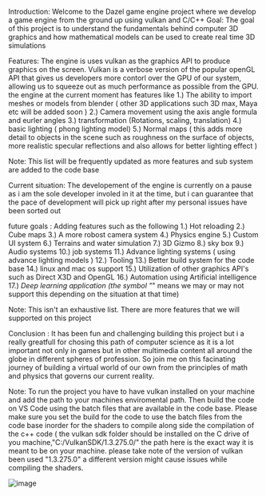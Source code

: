 Introduction: Welcome to the Dazel game engine project where we develop a game engine from the ground up using vulkan and C/C++ 
Goal: The goal of this project is to understand the fundamentals behind computer 3D graphics and how mathematical models can be used to create real time 3D simulations

Features: The engine is uses vulkan as the graphics API to produce graphics on the screen. Vulkan is a verbose version of the popular openGL API that gives us developers 
more contorl over the GPU of our system, allowing us to squeeze out as much performance as possible from the GPU. the engine at the current moment has features like 
1.) The ability to import meshes or models from blender ( other 3D applications such 3D max, Maya etc  will be added soon )
2.) Camera movement using the axis angle formula and eurler angles 
3.) transformation (Rotations, scaling, translation) 
4.) basic lighting ( phong lighting model) 
5.) Normal maps ( this adds more detail to objects in the scene such as  roughness on the surface of objects, more realistic specular reflections  and also allows for better lighting effect )

Note: This list will be frequently updated as more features and sub system are added to the code base

Current situation: The developement of the engine is currently on a pause as i am the sole developer involed in it at the time, but i can guarantee that the pace of 
development will pick  up right after my personal issues have been sorted out 

future goals : Adding features such as the following 
1.) Hot reloading 
2.) Cube maps 
3.) A more robost camera system 
4.) Physics engine 
5.) Custom UI system 
6.) Terrains and water simulation 
7.) 3D Gizmo 
8.) sky box
9.) Audio systems 
10.) job systems 
11.) Advance lighting systems ( using advance lighting models )
12.) Tooling 
13.) Better build system for the code base 
14.) linux and mac os support 
15.) Utilization of other graphics API's such as Direct X3D and OpenGL
16.) Automation using Artificial intelligence 
17.) *Deep learning application (the symbol "*" means we may or may not support this depending on the situation at that time)

Note: This isn't an exhaustive list. There are more features that we will supported  on this project

Conclusion : It has been fun and challenging building this project but i a really greatfull for chosing this path of computer science as it is a lot important not only 
in games but in other multimedia content all around the globe in different spheres of profession. So join me  on this facinating journey of building a virtual world of our
own from the principles of math and physics that governs our current reality.

Note: To run the project you have to have vulkan installed on your machine and add the path to your machines enviromental path. Then build the code on VS Code using the batch files that are available  in the code base. Please make sure you set the build for the code to use the batch files from the code base  inorder for the shaders to
compile along side the compilation of the c++ code ( the vulkan sdk folder should be installed on the C drive of you machine,"C:/VulkanSDK/1.3.275.0/" the path here is the 
exact way it is meant to be on your machine. please take note of the version of vulkan been used  "1.3.275.0" a different version might cause issues while compiling the shaders. 

![image](https://github.com/user-attachments/assets/47a1627a-bcf9-4ea1-9a84-74aeb64b8b29)
 

